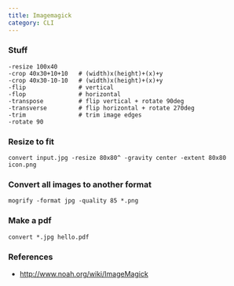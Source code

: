 ```yaml
---
title: Imagemagick
category: CLI
---
```


### Stuff

    -resize 100x40
    -crop 40x30+10+10   # (width)x(height)+(x)+y
    -crop 40x30-10-10   # (width)x(height)+(x)+y
    -flip               # vertical
    -flop               # horizontal
    -transpose          # flip vertical + rotate 90deg
    -transverse         # flip horizontal + rotate 270deg
    -trim               # trim image edges
    -rotate 90

### Resize to fit

    convert input.jpg -resize 80x80^ -gravity center -extent 80x80 icon.png

### Convert all images to another format

    mogrify -format jpg -quality 85 *.png

### Make a pdf

    convert *.jpg hello.pdf

### References

  * http://www.noah.org/wiki/ImageMagick
